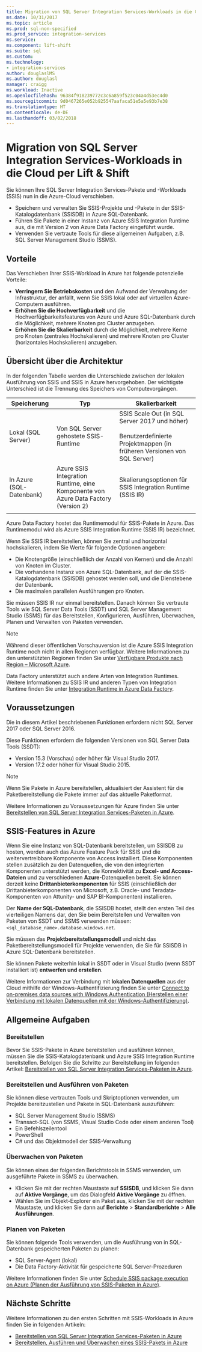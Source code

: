 ```yaml
---
title: Migration von SQL Server Integration Services-Workloads in die Cloud per Lift & Shift | Microsoft-Dokumentation
ms.date: 10/31/2017
ms.topic: article
ms.prod: sql-non-specified
ms.prod_service: integration-services
ms.service: 
ms.component: lift-shift
ms.suite: sql
ms.custom: 
ms.technology:
- integration-services
author: douglaslMS
ms.author: douglasl
manager: craigg
ms.workload: Inactive
ms.openlocfilehash: 96384f918239772c3c6a859f523c04a4d53ec4d0
ms.sourcegitcommit: 9d0467265e052b925547aafaca51e5a5e93b7e38
ms.translationtype: HT
ms.contentlocale: de-DE
ms.lasthandoff: 03/02/2018
---
```

# <a name="lift-and-shift-sql-server-integration-services-workloads-to-the-cloud"></a>Migration von SQL Server Integration Services-Workloads in die Cloud per Lift & Shift
Sie können Ihre SQL Server Integration Services-Pakete und -Workloads (SSIS) nun in die Azure-Cloud verschieben.
-   Speichern und verwalten Sie SSIS-Projekte und -Pakete in der SSIS-Katalogdatenbank (SSISDB) in Azure SQL-Datenbank.
-   Führen Sie Pakete in einer Instanz von Azure SSIS Integration Runtime aus, die mit Version 2 von Azure Data Factory eingeführt wurde.
-   Verwenden Sie vertraute Tools für diese allgemeinen Aufgaben, z.B. SQL Server Management Studio (SSMS).

## <a name="benefits"></a>Vorteile
Das Verschieben Ihrer SSIS-Workload in Azure hat folgende potenzielle Vorteile:
-   **Verringern Sie Betriebskosten** und den Aufwand der Verwaltung der Infrastruktur, der anfällt, wenn Sie SSIS lokal oder auf virtuellen Azure-Computern ausführen.
-   **Erhöhen Sie die Hochverfügbarkeit** und die Hochverfügbarkeitsfeatures von Azure und Azure SQL-Datenbank durch die Möglichkeit, mehrere Knoten pro Cluster anzugeben.
-   **Erhöhen Sie die Skalierbarkeit** durch die Möglichkeit, mehrere Kerne pro Knoten (zentrales Hochskalieren) und mehrere Knoten pro Cluster (horizontales Hochskalieren) anzugeben.

## <a name="architecture-overview"></a>Übersicht über die Architektur
In der folgenden Tabelle werden die Unterschiede zwischen der lokalen Ausführung von SSIS und SSIS in Azure hervorgehoben. Der wichtigste Unterschied ist die Trennung des Speichers von Computevorgängen.

| Speicherung | Typ | Skalierbarkeit |
|---|---|---|
| Lokal (SQL Server) | Von SQL Server gehostete SSIS-Runtime | SSIS Scale Out (in SQL Server 2017 und höher)<br/><br/>Benutzerdefinierte Projektmappen (in früheren Versionen von SQL Server) |
| In Azure (SQL-Datenbank) | Azure SSIS Integration Runtime, eine Komponente von Azure Data Factory (Version 2) | Skalierungsoptionen für SSIS Integration Runtime (SSIS IR) |
| | | |

Azure Data Factory hostet das Runtimemodul für SSIS-Pakete in Azure. Das Runtimemodul wird als Azure SSIS Integration Runtime (SSIS IR) bezeichnet.

Wenn Sie SSIS IR bereitstellen, können Sie zentral und horizontal hochskalieren, indem Sie Werte für folgende Optionen angeben:
-   Die Knotengröße (einschließlich der Anzahl von Kernen) und die Anzahl von Knoten im Cluster.
-   Die vorhandene Instanz von Azure SQL-Datenbank, auf der die SSIS-Katalogdatenbank (SSISDB) gehostet werden soll, und die Dienstebene der Datenbank.
-   Die maximalen parallelen Ausführungen pro Knoten.

Sie müssen SSIS IR nur einmal bereitstellen. Danach können Sie vertraute Tools wie SQL Server Data Tools (SSDT) und SQL Server Management Studio (SSMS) für das Bereitstellen, Konfigurieren, Ausführen, Überwachen, Planen und Verwalten von Paketen verwenden.

> [!NOTE]
> Während dieser öffentlichen Vorschauversion ist die Azure SSIS Integration Runtime noch nicht in allen Regionen verfügbar. Weitere Informationen zu den unterstützten Regionen finden Sie unter [Verfügbare Produkte nach Region – Microsoft Azure](https://azure.microsoft.com/regions/services/).

Data Factory unterstützt auch andere Arten von Integration Runtimes. Weitere Informationen zu SSIS IR und anderen Typen von Integration Runtime finden Sie unter [Integration Runtime in Azure Data Factory](https://docs.microsoft.com/azure/data-factory/concepts-integration-runtime).

## <a name="prerequisites"></a>Voraussetzungen
Die in diesem Artikel beschriebenen Funktionen erfordern nicht SQL Server 2017 oder SQL Server 2016.

Diese Funktionen erfordern die folgenden Versionen von SQL Server Data Tools (SSDT):
-   Version 15.3 (Vorschau) oder höher für Visual Studio 2017.
-   Version 17.2 oder höher für Visual Studio 2015.

> [!NOTE]
> Wenn Sie Pakete in Azure bereitstellen, aktualisiert der Assistent für die Paketbereitstellung die Pakete immer auf das aktuelle Paketformat.

Weitere Informationen zu Voraussetzungen für Azure finden Sie unter [Bereitstellen von SQL Server Integration Services-Paketen in Azure](https://docs.microsoft.com/azure/data-factory/tutorial-create-azure-ssis-runtime-portal).

## <a name="ssis-features-on-azure"></a>SSIS-Features in Azure

Wenn Sie eine Instanz von SQL-Datenbank bereitstellen, um SSISDB zu hosten, werden auch das Azure Feature Pack für SSIS und die weitervertreibbare Komponente von Access installiert. Diese Komponenten stellen zusätzlich zu den Datenquellen, die von den integrierten Komponenten unterstützt werden, die Konnektivität zu **Excel- und Access-Dateien** und zu verschiedenen **Azure**-Datenquellen bereit. Sie können derzeit keine **Drittanbieterkomponenten** für SSIS (einschließlich der Drittanbieterkomponenten von Microsoft, z.B. Oracle- und Teradata-Komponenten von Attunity- und SAP BI-Komponenten) installieren.

Der **Name der SQL-Datenbank**, die SSISDB hostet, stellt den ersten Teil des vierteiligen Namens dar, den Sie beim Bereitstellen und Verwalten von Paketen von SSDT und SSMS verwenden müssen: `<sql_database_name>.database.windows.net`.

Sie müssen das **Projektbereitstellungsmodell** und nicht das Paketbereitstellungsmodell für Projekte verwenden, die Sie für SSISDB in Azure SQL-Datenbank bereitstellen.

Sie können Pakete weiterhin lokal in SSDT oder in Visual Studio (wenn SSDT installiert ist) **entwerfen und erstellen**.

Weitere Informationen zur Verbindung mit **lokalen Datenquellen** aus der Cloud mithilfe der Windows-Authentifizierung finden Sie unter [Connect to on-premises data sources with Windows Authentication (Herstellen einer Verbindung mit lokalen Datenquellen mit der Windows-Authentifizierung)](ssis-azure-connect-with-windows-auth.md).

## <a name="common-tasks"></a>Allgemeine Aufgaben

### <a name="provision"></a>Bereitstellen
Bevor Sie SSIS-Pakete in Azure bereitstellen und ausführen können, müssen Sie die SSIS-Katalogdatenbank und Azure SSIS Integration Runtime bereitstellen. Befolgen Sie die Schritte zur Bereitstellung im folgenden Artikel: [Bereitstellen von SQL Server Integration Services-Paketen in Azure](https://docs.microsoft.com/azure/data-factory/tutorial-create-azure-ssis-runtime-portal).

### <a name="deploy-and-run-packages"></a>Bereitstellen und Ausführen von Paketen
Sie können diese vertrauten Tools und Skriptoptionen verwenden, um Projekte bereitzustellen und Pakete in SQL-Datenbank auszuführen:
-   SQL Server Management Studio (SSMS)
-   Transact-SQL (von SSMS, Visual Studio Code oder einem anderen Tool)
-   Ein Befehlszeilentool
-   PowerShell
-   C# und das Objektmodell der SSIS-Verwaltung

### <a name="monitor-packages"></a>Überwachen von Paketen
Sie können eines der folgenden Berichtstools in SSMS verwenden, um ausgeführte Pakete in SSMS zu überwachen.
-   Klicken Sie mit der rechten Maustaste auf **SSISDB**, und klicken Sie dann auf **Aktive Vorgänge**, um das Dialogfeld **Aktive Vorgänge** zu öffnen.
-   Wählen Sie im Objekt-Explorer ein Paket aus, klicken Sie mit der rechten Maustaste, und klicken Sie dann auf **Berichte** > **Standardberichte** > **Alle Ausführungen**.

### <a name="schedule-packages"></a>Planen von Paketen
Sie können folgende Tools verwenden, um die Ausführung von in SQL-Datenbank gespeicherten Paketen zu planen:
-   SQL Server-Agent (lokal)
-   Die Data Factory-Aktivität für gespeicherte SQL Server-Prozeduren

Weitere Informationen finden Sie unter [Schedule SSIS package execution on Azure (Planen der Ausführung von SSIS-Paketen in Azure)](ssis-azure-schedule-packages.md).

## <a name="next-steps"></a>Nächste Schritte
Weitere Informationen zu den ersten Schritten mit SSIS-Workloads in Azure finden Sie in folgenden Artikeln:
-   [Bereitstellen von SQL Server Integration Services-Paketen in Azure](https://docs.microsoft.com/azure/data-factory/tutorial-create-azure-ssis-runtime-portal)
-   [Bereitstellen, Ausführen und Überwachen eines SSIS-Pakets in Azure](ssis-azure-deploy-run-monitor-tutorial.md)
